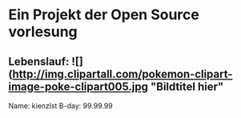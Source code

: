 # Ein Projekt der Open Source vorlesung

## Lebenslauf:				![](http://img.clipartall.com/pokemon-clipart-image-poke-clipart005.jpg "Bildtitel hier"


Name: kienzlst
B-day: 99.99.99


